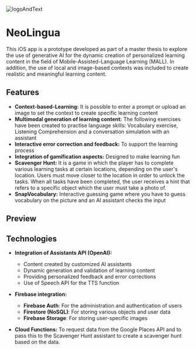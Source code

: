 ![logoAndText](https://github.com/user-attachments/assets/7bf261e4-a1ca-499f-a4b6-4220334b5793)

# NeoLingua
This iOS app is a prototype developed as part of a master thesis to explore the use of generative AI for the dynamic creation of personalized learning content in the field of Mobile-Assisted-Language Learning (MALL). In addition, the use of local and image-based contexts was included to create realistic and meaningful learning content.

## Features
* **Context-based-Learning:** It is possible to enter a prompt or upload an image to set the context to create specific learning content
* **Multimodal generation of learning content:** The following exercises have been created to practise language skills: Vocabulary exercise, Listening Comprehension and a conversation simulation with an assistant
* **Interactive error correction and feedback:** To support the learning process
* **Integration of gamification aspects:** Designed to make learning fun
* **Scavenger Hunt:** It is a game in which the player has to complete various learning tasks at certain locations, depending on the user's location. Users must move closer to the location in order to unlock the tasks. When all tasks have been completed, the user receives a hint that refers to a specific object which the user must take a photo of.
* **SnapVocabulary:** Interactive guessing game where you have to guess vocabulary on the picture and an AI assistant checks the input

## Preview

## Technologies
* **Integration of Assistants API (OpenAI):**
  - Content created by customized AI assistants
  - Dynamic generation and validation of learning content
  - Providing personalized feedback and error corrections
  - Use of Speech API for the TTS function
 
* **Firebase integration:**
  - **Firebase Auth**: For the administration and authentication of users
  - **Firestore (NoSQL)**: For storing various objects and user data
  - **Firebase Storage**: For storing user-specific images

* **Cloud Functions:** To request data from the Google Places API and to pass this to the Scavenger Hunt assistant to create a scavenger hunt based on the data.
